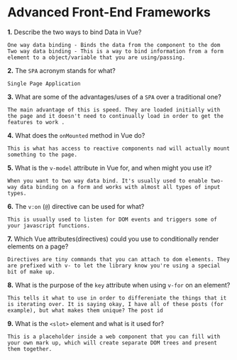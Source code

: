 # Advanced Front-End Frameworks


**1.** Describe the two ways to bind Data in Vue?
<!-- enter you answer in the space below -->
```
One way data binding - Binds the data from the component to the dom
Two way data binding - This is a way to bind information from a form element to a object/variable that you are using/passing. 
```

**2.** The `SPA` acronym stands for what?
<!-- enter you answer in the space below -->
```
Single Page Application
```
**3.** What are some of the advantages/uses of a `SPA` over a traditional one?
<!-- enter you answer in the space below -->
```
The main advantage of this is speed. They are loaded initially with the page and it doesn't need to continually load in order to get the features to work .
```
**4.** What does the `onMounted` method in Vue do?
<!-- enter you answer in the space below -->
```
This is what has access to reactive components nad will actually mount something to the page. 
```
**5.** What is the `v-model` attribute in Vue for, and when might you use it?
<!-- enter you answer in the space below -->
```
When you want to two way data bind. It's usually used to enable two-way data binding on a form and works with almost all types of input types. 
```
**6.** The `v:on` (`@`) directive can be used for what?
<!-- enter you answer in the space below -->
```
This is usually used to listen for DOM events and triggers some of your javascript functions. 
```
**7.** Which Vue attributes(directives) could you use to conditionally render elements on a page?
<!-- enter you answer in the space below -->
```
Directives are tiny commands that you can attach to dom elements. They are prefixed with v- to let the library know you're using a special bit of make up. 
```
**8.** What is the purpose of the `key` attribute when using `v-for` on an element?
<!-- enter you answer in the space below -->
```
This tells it what to use in order to differeniate the things that it is iterating over. It is saying okay, I have all of these posts (for example), but what makes them unique? The post id

```
**9.** What is the `<slot>` element and what is it used for?
<!-- enter you answer in the space below -->
```
This is a placeholder inside a web component that you can fill with your own mark up, which will create separate DOM trees and present them together.
```
